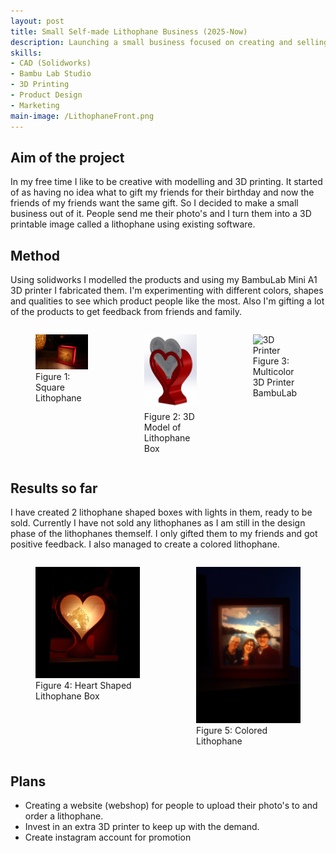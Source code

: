 ```yaml
---
layout: post
title: Small Self-made Lithophane Business (2025-Now)
description: Launching a small business focused on creating and selling personalized lithophanes (3D printed photos) in self-made lightboxes. I 3D print customers’ favorite photos, turning them into unique illuminated gifts.
skills: 
- CAD (Solidworks)
- Bambu Lab Studio
- 3D Printing
- Product Design
- Marketing
main-image: /LithophaneFront.png
---
```


## Aim of the project
In my free time I like to be creative with modelling and 3D printing. It started of as having no idea what to gift my friends for their birthday and now the friends of my friends want the same gift. So I decided to make a small business out of it. People send me their photo's and I turn them into a 3D printable image called a lithophane using existing software. 

## Method
Using solidworks I modelled the products and using my BambuLab Mini A1 3D printer I fabricated them. I'm experimenting with different colors, shapes and qualities to see which product people like the most. Also I'm gifting a lot of the products to get feedback from friends and family. 

<div style="display: flex; gap: 10px; justify-content: center; align-items: flex-start;">

  <figure>
  <img src="/_projects/03_Lithophane/Lithophane.jpg" alt="Square Lithophane" width="300">
  <figcaption>Figure 1: Square Lithophane  </figcaption>
  </figure>

  <figure>
  <img src="/_projects/03_Lithophane/Solidworks.jpg" alt="3D Model of Lithophane Box" width="300">
  <figcaption>Figure 2: 3D Model of Lithophane Box  </figcaption>
  </figure>
  
  <figure>
  <img src="/_projects/03_Lithophane/JTW08063.jpg" alt="3D Printer" width="300">
  <figcaption>Figure 3: Multicolor 3D Printer BambuLab  </figcaption>
  </figure>
  
</div>

## Results so far
I have created 2 lithophane shaped boxes with lights in them, ready to be sold. Currently I have not sold any lithophanes as I am still in the design phase of the lithophanes themself. I only gifted them to my friends and got positive feedback. I also managed to create a colored lithophane.
<div style="display: flex; gap: 10px; justify-content: center; align-items: flex-start;">


  <figure>
  <img src="/_projects/03_Lithophane/Heart.png" alt="Heart Shaped Lithophane Box" width="300">
  <figcaption>Figure 4: Heart Shaped Lithophane Box  </figcaption>
  </figure>

  <figure>
  <img src="/_projects/03_Lithophane/Color.jpg" alt="Colored Lithophane" width="300">
  <figcaption>Figure 5: Colored Lithophane  </figcaption>
  </figure>
  
</div>

## Plans
- Creating a website (webshop) for people to upload their photo's to and order a lithophane.
- Invest in an extra 3D printer to keep up with the demand.
- Create instagram account for promotion

